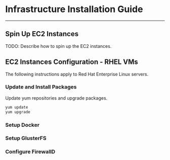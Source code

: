 # Infrastructure Installation Guide

---

## Spin Up EC2 Instances

TODO: Describe how to spin up the EC2 instances.

## EC2 Instances Configuration - RHEL VMs

The following instructions apply to Red Hat Enterprise Linux servers.

### Update and Install Packages

Update yum repositories and upgrade packages.

```bash
yum update
yum upgrade
```

### Setup Docker

### Setup GlusterFS

### Configure FirewallD
